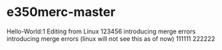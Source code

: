 # e350merc-master
Hello-World:1
Editing from Linux
123456
introducing merge errors
introducing merge errors (linux will not see this as of now)
111111
222222


